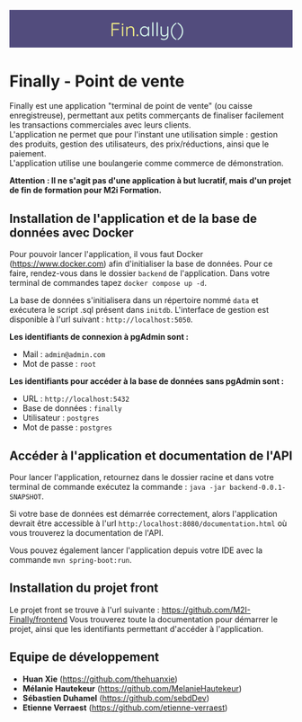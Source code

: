 <p align="center">
  <img src="./docs/finally-logo.png">
</p>

# Finally - Point de vente
Finally est une application "terminal de point de vente" (ou caisse enregistreuse), permettant aux petits commerçants de finaliser facilement les transactions commerciales avec leurs clients. <br>
L'application ne permet que pour l'instant une utilisation simple : gestion des produits, gestion des utilisateurs, des prix/réductions, ainsi que le paiement. <br>
L'application utilise une boulangerie comme commerce de démonstration.
<br>

**Attention : Il ne s'agit pas d'une application à but lucratif, mais d'un projet de fin de formation pour M2i Formation.**

## Installation de l'application et de la base de données avec Docker
Pour pouvoir lancer l'application, il vous faut Docker (https://www.docker.com) afin d'initialiser la base de données.
Pour ce faire, rendez-vous dans le dossier `backend` de l'application. Dans votre terminal de commandes tapez `docker compose up -d`. <br>

La base de données s'initialisera dans un répertoire nommé `data` et exécutera le script .sql présent dans `initdb`. L'interface de gestion est disponible à l'url suivant : `http://localhost:5050`.

**Les identifiants de connexion à pgAdmin sont :**
- Mail : `admin@admin.com`
- Mot de passe : `root`

**Les identifiants pour accéder à la base de données sans pgAdmin sont :**
- URL : `http://localhost:5432`
- Base de données : `finally`
- Utilisateur : `postgres`
- Mot de passe : `postgres`

## Accéder à l'application et documentation de l'API
Pour lancer l'application, retournez dans le dossier racine et dans votre terminal de commande exécutez la commande : `java -jar backend-0.0.1-SNAPSHOT`.

Si votre base de données est démarrée correctement, alors l'application devrait être accessible à l'url `http:/localhost:8080/documentation.html` où vous trouverez la documentation de l'API.

Vous pouvez également lancer l'application depuis votre IDE avec la commande `mvn spring-boot:run`.

## Installation du projet front
Le projet front se trouve à l'url suivante : https://github.com/M2I-Finally/frontend
Vous trouverez toute la documentation pour démarrer le projet, ainsi que les identifiants permettant d'accéder à l'application.

## Equipe de développement
- **Huan Xie** (https://github.com/thehuanxie)
- **Mélanie Hautekeur** (https://github.com/MelanieHautekeur)
- **Sébastien Duhamel** (https://github.com/sebdDev)
- **Etienne Verraest** (https://github.com/etienne-verraest)
